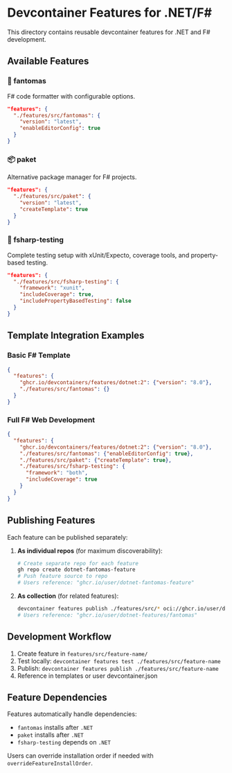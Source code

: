 # Devcontainer Features for .NET/F#

This directory contains reusable devcontainer features for .NET and F# development.

## Available Features

### 🎨 fantomas
F# code formatter with configurable options.
```json
"features": {
  "./features/src/fantomas": {
    "version": "latest",
    "enableEditorConfig": true
  }
}
```

### 📦 paket
Alternative package manager for F# projects.
```json
"features": {
  "./features/src/paket": {
    "version": "latest", 
    "createTemplate": true
  }
}
```

### 🧪 fsharp-testing
Complete testing setup with xUnit/Expecto, coverage tools, and property-based testing.
```json
"features": {
  "./features/src/fsharp-testing": {
    "framework": "xunit",
    "includeCoverage": true,
    "includePropertyBasedTesting": false
  }
}
```

## Template Integration Examples

### Basic F# Template
```json
{
  "features": {
    "ghcr.io/devcontainers/features/dotnet:2": {"version": "8.0"},
    "./features/src/fantomas": {}
  }
}
```

### Full F# Web Development
```json
{
  "features": {
    "ghcr.io/devcontainers/features/dotnet:2": {"version": "8.0"},
    "./features/src/fantomas": {"enableEditorConfig": true},
    "./features/src/paket": {"createTemplate": true},
    "./features/src/fsharp-testing": {
      "framework": "both",
      "includeCoverage": true
    }
  }
}
```

## Publishing Features

Each feature can be published separately:

1. **As individual repos** (for maximum discoverability):
   ```bash
   # Create separate repo for each feature
   gh repo create dotnet-fantomas-feature
   # Push feature source to repo
   # Users reference: "ghcr.io/user/dotnet-fantomas-feature"
   ```

2. **As collection** (for related features):
   ```bash
   devcontainer features publish ./features/src/* oci://ghcr.io/user/dotnet-features
   # Users reference: "ghcr.io/user/dotnet-features/fantomas"
   ```

## Development Workflow

1. Create feature in `features/src/feature-name/`
2. Test locally: `devcontainer features test ./features/src/feature-name`
3. Publish: `devcontainer features publish ./features/src/feature-name`
4. Reference in templates or user devcontainer.json

## Feature Dependencies

Features automatically handle dependencies:
- `fantomas` installs after `.NET`
- `paket` installs after `.NET` 
- `fsharp-testing` depends on `.NET`

Users can override installation order if needed with `overrideFeatureInstallOrder`.